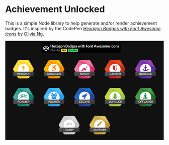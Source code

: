 # Achievement Unlocked

This is a simple Node library to help generate and/or render achievement badges. It's inspired by the CodePen [*Hexagon Badges with Font Awesome icons*](https://codepen.io/oliviale/pen/qpPByV) by [Olivia Ng](https://codepen.io/oliviale/).

![CodePen Attribution](./docs/images/CodePenAttribution.png)
